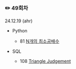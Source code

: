 ### ✏️ 49회차

24.12.19 (ahr)

- Python

  - 81 [N개의 최소공배수](https://school.programmers.co.kr/learn/courses/30/lessons/12953)
 
- SQL

  - 108 [Triangle Judgement](https://leetcode.com/problems/triangle-judgement/description/)
